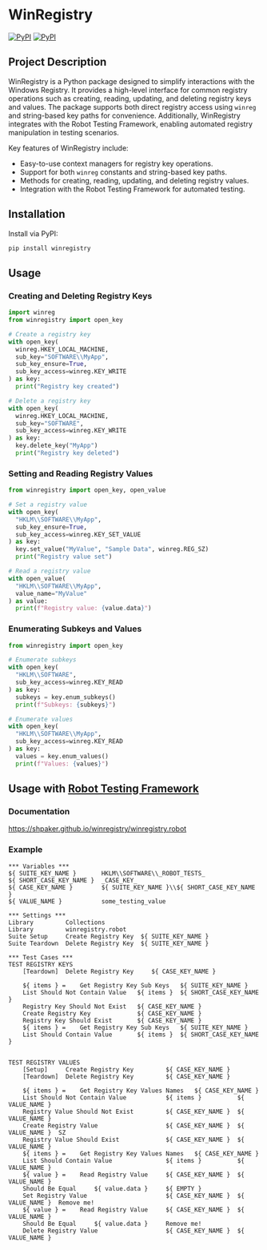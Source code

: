 # WinRegistry

[![PyPI](https://img.shields.io/pypi/v/winregistry.svg)](https://pypi.python.org/pypi/winregistry)
[![PyPI](https://img.shields.io/pypi/dm/winregistry.svg)](https://pypi.python.org/pypi/winregistry)

## Project Description

WinRegistry is a Python package designed to simplify interactions with the Windows Registry. It provides a high-level interface for common registry operations such as creating, reading, updating, and deleting registry keys and values. The package supports both direct registry access using `winreg` and string-based key paths for convenience. Additionally, WinRegistry integrates with the Robot Testing Framework, enabling automated registry manipulation in testing scenarios.

Key features of WinRegistry include:
- Easy-to-use context managers for registry key operations.
- Support for both `winreg` constants and string-based key paths.
- Methods for creating, reading, updating, and deleting registry values.
- Integration with the Robot Testing Framework for automated testing.

## Installation

Install via PyPI:

```bash
pip install winregistry
```

## Usage

### Creating and Deleting Registry Keys

```python
import winreg
from winregistry import open_key

# Create a registry key
with open_key(
  winreg.HKEY_LOCAL_MACHINE,
  sub_key="SOFTWARE\\MyApp",
  sub_key_ensure=True,
  sub_key_access=winreg.KEY_WRITE
) as key:
  print("Registry key created")

# Delete a registry key
with open_key(
  winreg.HKEY_LOCAL_MACHINE,
  sub_key="SOFTWARE",
  sub_key_access=winreg.KEY_WRITE
) as key:
  key.delete_key("MyApp")
  print("Registry key deleted")
```

### Setting and Reading Registry Values

```python
from winregistry import open_key, open_value

# Set a registry value
with open_key(
  "HKLM\\SOFTWARE\\MyApp",
  sub_key_ensure=True,
  sub_key_access=winreg.KEY_SET_VALUE
) as key:
  key.set_value("MyValue", "Sample Data", winreg.REG_SZ)
  print("Registry value set")

# Read a registry value
with open_value(
  "HKLM\\SOFTWARE\\MyApp",
  value_name="MyValue"
) as value:
  print(f"Registry value: {value.data}")
```

### Enumerating Subkeys and Values

```python
from winregistry import open_key

# Enumerate subkeys
with open_key(
  "HKLM\\SOFTWARE",
  sub_key_access=winreg.KEY_READ
) as key:
  subkeys = key.enum_subkeys()
  print(f"Subkeys: {subkeys}")

# Enumerate values
with open_key(
  "HKLM\\SOFTWARE\\MyApp",
  sub_key_access=winreg.KEY_READ
) as key:
  values = key.enum_values()
  print(f"Values: {values}")
```

## Usage with [Robot Testing Framework](https://robotframework.org/)

### Documentation

https://shpaker.github.io/winregistry/winregistry.robot

### Example

```robotframework
*** Variables ***
${ SUITE_KEY_NAME }       HKLM\\SOFTWARE\\_ROBOT_TESTS_
${ SHORT_CASE_KEY_NAME }  _CASE_KEY_
${ CASE_KEY_NAME }        ${ SUITE_KEY_NAME }\\${ SHORT_CASE_KEY_NAME }
${ VALUE_NAME }           some_testing_value

*** Settings ***
Library         Collections
Library         winregistry.robot
Suite Setup     Create Registry Key  ${ SUITE_KEY_NAME }
Suite Teardown  Delete Registry Key  ${ SUITE_KEY_NAME }

*** Test Cases ***
TEST REGISTRY KEYS
    [Teardown]  Delete Registry Key     ${ CASE_KEY_NAME }

    ${ items } =    Get Registry Key Sub Keys   ${ SUITE_KEY_NAME }
    List Should Not Contain Value   ${ items }  ${ SHORT_CASE_KEY_NAME }
    Registry Key Should Not Exist   ${ CASE_KEY_NAME }
    Create Registry Key             ${ CASE_KEY_NAME }
    Registry Key Should Exist       ${ CASE_KEY_NAME }
    ${ items } =    Get Registry Key Sub Keys   ${ SUITE_KEY_NAME }
    List Should Contain Value       ${ items }  ${ SHORT_CASE_KEY_NAME }


TEST REGISTRY VALUES
    [Setup]     Create Registry Key         ${ CASE_KEY_NAME }
    [Teardown]  Delete Registry Key         ${ CASE_KEY_NAME }

    ${ items } =    Get Registry Key Values Names   ${ CASE_KEY_NAME }
    List Should Not Contain Value           ${ items }          ${ VALUE_NAME }
    Registry Value Should Not Exist         ${ CASE_KEY_NAME }  ${ VALUE_NAME }
    Create Registry Value                   ${ CASE_KEY_NAME }  ${ VALUE_NAME }  SZ
    Registry Value Should Exist             ${ CASE_KEY_NAME }  ${ VALUE_NAME }
    ${ items } =    Get Registry Key Values Names   ${ CASE_KEY_NAME }
    List Should Contain Value               ${ items }          ${ VALUE_NAME }
    ${ value } =    Read Registry Value     ${ CASE_KEY_NAME }  ${ VALUE_NAME }
    Should Be Equal     ${ value.data }     ${ EMPTY }
    Set Registry Value                      ${ CASE_KEY_NAME }  ${ VALUE_NAME }  Remove me!
    ${ value } =    Read Registry Value     ${ CASE_KEY_NAME }  ${ VALUE_NAME }
    Should Be Equal     ${ value.data }     Remove me!
    Delete Registry Value                   ${ CASE_KEY_NAME }  ${ VALUE_NAME }
```
